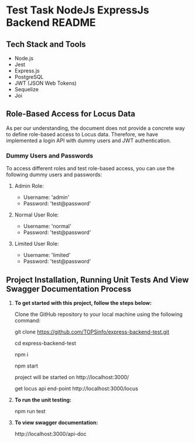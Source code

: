 # Test Task NodeJs ExpressJs Backend README

## Tech Stack and Tools
- Node.js
- Jest
- Express.js
- PostgreSQL
- JWT (JSON Web Tokens)
- Sequelize
- Joi

## Role-Based Access for Locus Data

As per our understanding, the document does not provide a concrete way to define role-based access to Locus data. Therefore, we have implemented a login API with dummy users and JWT authentication.

### Dummy Users and Passwords

To access different roles and test role-based access, you can use the following dummy users and passwords:

1. Admin Role:
   - Username: 'admin'
   - Password: 'test@password'

2. Normal User Role:
   - Username: 'normal'
   - Password: 'test@password'

3. Limited User Role:
   - Username: 'limited'
   - Password: 'test@password'

## Project Installation, Running Unit Tests And View Swagger Documentation Process

1. **To get started with this project, follow the steps below:**

   Clone the GitHub repository to your local machine using the following command:

   git clone https://github.com/TOPSinfo/express-backend-test.git

   cd express-backend-test

   npm i

   npm start

   project will be started on http://localhost:3000/

   get locus api end-point http://localhost:3000/locus

2. **To run the unit testing:**

   npm run test

3. **To view swagger documentation:**

   http://localhost:3000/api-doc
